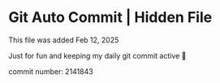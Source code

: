 # Git Auto Commit | Hidden File

This file was added Feb 12, 2025

Just for fun and keeping my daily git commit active 🤪

commit number: 2141843
